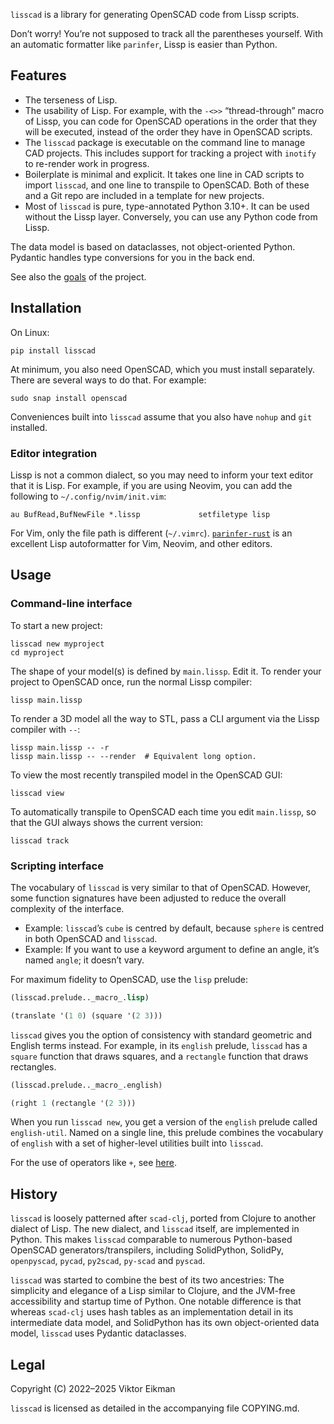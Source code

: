 `lisscad` is a library for generating OpenSCAD code from Lissp scripts.

Don’t worry! You’re not supposed to track all the parentheses yourself. With an
automatic formatter like `parinfer`, Lissp is easier than Python.

## Features

* The terseness of Lisp.
* The usability of Lisp. For example, with the `-<>>` “thread-through” macro of
  Lissp, you can code for OpenSCAD operations in the order that they will be
  executed, instead of the order they have in OpenSCAD scripts.
* The `lisscad` package is executable on the command line to manage CAD
  projects. This includes support for tracking a project with `inotify` to
  re-render work in progress.
* Boilerplate is minimal and explicit. It takes one line in CAD scripts to
  import `lisscad`, and one line to transpile to OpenSCAD. Both of these and a
  Git repo are included in a template for new projects.
* Most of `lisscad` is pure, type-annotated Python 3.10+. It can be used
  without the Lissp layer. Conversely, you can use any Python code from Lissp.

The data model is based on dataclasses, not object-oriented Python. Pydantic
handles type conversions for you in the back end.

See also the [goals](doc/goal.md) of the project.

## Installation

On Linux:

    pip install lisscad

At minimum, you also need OpenSCAD, which you must install separately. There
are several ways to do that. For example:

    sudo snap install openscad

Conveniences built into `lisscad` assume that you also have `nohup` and `git`
installed.

### Editor integration

Lissp is not a common dialect, so you may need to inform your text editor that
it is Lisp. For example, if you are using Neovim, you can add the following to
`~/.config/nvim/init.vim`:

    au BufRead,BufNewFile *.lissp             setfiletype lisp

For Vim, only the file path is different (`~/.vimrc`).
[`parinfer-rust`](https://github.com/eraserhd/parinfer-rust) is an
excellent Lisp autoformatter for Vim, Neovim, and other editors.

## Usage

### Command-line interface

To start a new project:

```shell
lisscad new myproject
cd myproject
```

The shape of your model(s) is defined by `main.lissp`. Edit it. To render your
project to OpenSCAD once, run the normal Lissp compiler:

```shell
lissp main.lissp
```

To render a 3D model all the way to STL, pass a CLI argument via the Lissp
compiler with `--`:

```shell
lissp main.lissp -- -r
lissp main.lissp -- --render  # Equivalent long option.
```

To view the most recently transpiled model in the OpenSCAD GUI:

```shell
lisscad view
```

To automatically transpile to OpenSCAD each time you edit `main.lissp`, so that
the GUI always shows the current version:

```shell
lisscad track
```

### Scripting interface

The vocabulary of `lisscad` is very similar to that of OpenSCAD.
However, some function signatures have been adjusted to reduce the overall
complexity of the interface.

* Example: `lisscad`’s `cube` is centred by default, because `sphere` is
  centred in both OpenSCAD and `lisscad`.
* Example: If you want to use a keyword argument to define an angle, it’s named
  `angle`; it doesn’t vary.

For maximum fidelity to OpenSCAD, use the `lisp` prelude:

```lisp
(lisscad.prelude.._macro_.lisp)

(translate '(1 0) (square '(2 3)))
```

`lisscad` gives you the option of consistency with standard geometric and
English terms instead. For example, in its `english` prelude, `lisscad` has a
`square` function that draws squares, and a `rectangle` function that draws
rectangles.

```lisp
(lisscad.prelude.._macro_.english)

(right 1 (rectangle '(2 3)))
```

When you run `lisscad new`, you get a version of the `english` prelude called
`english-util`. Named on a single line, this prelude combines the vocabulary of
`english` with a set of higher-level utilities built into `lisscad`.

For the use of operators like `+`, see [here](doc/op.md).

## History

`lisscad` is loosely patterned after `scad-clj`, ported from Clojure to another
dialect of Lisp. The new dialect, and `lisscad` itself, are implemented in
Python. This makes `lisscad` comparable to numerous Python-based OpenSCAD
generators/transpilers, including SolidPython, SolidPy, `openpyscad`,
`pycad`, `py2scad`, `py-scad` and `pyscad`.

`lisscad` was started to combine the best of its two ancestries: The simplicity
and elegance of a Lisp similar to Clojure, and the JVM-free accessibility and
startup time of Python. One notable difference is that whereas `scad-clj` uses
hash tables as an implementation detail in its intermediate data model, and
SolidPython has its own object-oriented data model, `lisscad` uses Pydantic
dataclasses.

## Legal

Copyright (C) 2022–2025 Viktor Eikman

`lisscad` is licensed as detailed in the accompanying file COPYING.md.
